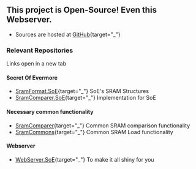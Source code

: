﻿## This project is Open-Source! Even this Webserver.

* Sources are hosted at [GitHub](https://github.com/CleanCodeX){target="_"}

### Relevant Repositories

Links open in a new tab

#### Secret Of Evermore
* [SramFormat.SoE](https://github.com/CleanCodeX/SramFormat.SoE){target="_"} SoE's SRAM Structures
* [SramComparer.SoE](https://github.com/CleanCodeX/SramComparer.SoE){target="_"} Implementation for SoE

#### Necessary common functionality
* [SramComparer](https://github.com/CleanCodeX/SramComparer){target="_"} Common SRAM comparison functionality
* [SramCommons](https://github.com/CleanCodeX/SramCommons){target="_"} Common SRAM Load functionality

#### Webserver
* [WebServer.SoE](https://github.com/CleanCodeX/WebServer.SoE){target="_"} To make it all shiny for you